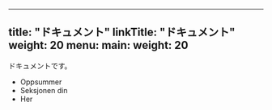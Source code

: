 
---
title: "ドキュメント"
linkTitle: "ドキュメント"
weight: 20
menu:
  main:
    weight: 20
---

ドキュメントです。

* Oppsummer
* Seksjonen din
* Her


